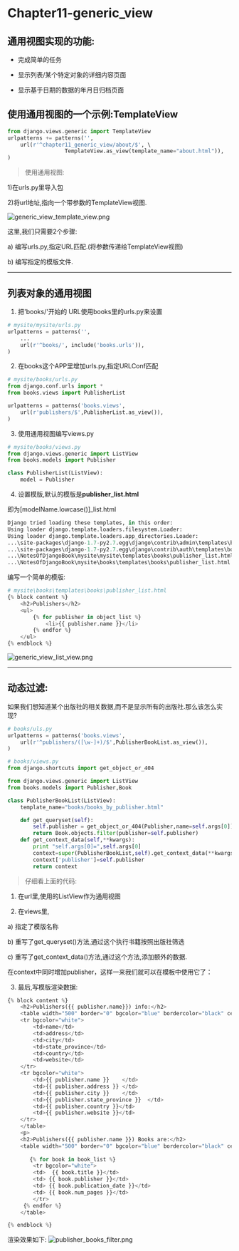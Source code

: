 # Chapter11-generic_view

## 通用视图实现的功能:

* 完成简单的任务

* 显示列表/某个特定对象的详细内容页面

* 显示基于日期的数据的年月日归档页面

## 使用通用视图的一个示例:TemplateView

```python
from django.views.generic import TemplateView
urlpatterns += patterns('',
    url(r'^chapter11_generic_view/about/$', \ 
                  TemplateView.as_view(template_name="about.html")),
)
```
> 使用通用视图:

1)在urls.py里导入包

2)将url地址,指向一个带参数的TemplateView视图.

![generic_view_template_view.png](https://raw.githubusercontent.com/urmyfaith/NotesOfDjangoBook/master/notes/images/generic_view_template_view.png)

这里,我们只需要2个步骤:

a) 编写urls.py,指定URL匹配.(将参数传递给TemplateView视图)

b) 编写指定的模版文件.

---

## 列表对象的通用视图

1) 把'books/'开始的 URL使用books里的urls.py来设置
```python
# mysite/mysite/urls.py
urlpatterns = patterns('',
    ...
    url(r'^books/', include('books.urls')),
)
```

2) 在books这个APP里增加urls.py,指定URLConf匹配
```python
# mysite/books/urls.py
from django.conf.urls import *
from books.views import PublisherList

urlpatterns = patterns('books.views',
    url(r'publishers/$',PublisherList.as_view()),
)
```
3) 使用通用视图编写views.py
```python
# mysite/books/views.py
from django.views.generic import ListView
from books.models import Publisher

class PublisherList(ListView):
    model = Publisher
```

4) 设置模版,默认的模版是**publisher_list.html**

即为[modelName.lowcase()]_list.html

```python
Django tried loading these templates, in this order:
Using loader django.template.loaders.filesystem.Loader:
Using loader django.template.loaders.app_directories.Loader:
...\site-packages\django-1.7-py2.7.egg\django\contrib\admin\templates\books\publisher_list.html (File does not exist)
...\site-packages\django-1.7-py2.7.egg\django\contrib\auth\templates\books\publisher_list.html (File does not exist)
...\NotesOfDjangoBook\mysite\mysite\templates\books\publisher_list.html (File does not exist)
...\NotesOfDjangoBook\mysite\books\templates\books\publisher_list.html (File does not exist)
```

编写一个简单的模版:
```python
# mysite\books\templates\books\publisher_list.html
{% block content %}
    <h2>Publishers</h2>
    <ul>
        {% for publisher in object_list %}
            <li>{{ publisher.name }}</li>
        {% endfor %}
    </ul>
{% endblock %}
```
![generic_view_list_view.png](https://raw.githubusercontent.com/urmyfaith/NotesOfDjangoBook/master/notes/images/generic_view_list_view.png)

---

## 动态过滤:

如果我们想知道某个出版社的相关数据,而不是显示所有的出版社.那么该怎么实现?
```python
# books/uls.py
urlpatterns = patterns('books.views',
    url(r'^publishers/([\w-]+)/$',PublisherBookList.as_view()),
)

# books/views.py
from django.shortcuts import get_object_or_404

from django.views.generic import ListView
from books.models import Publisher,Book

class PublisherBookList(ListView):
    template_name="books/books_by_publisher.html"

    def get_queryset(self):
        self.publisher = get_object_or_404(Publisher,name=self.args[0])
        return Book.objects.filter(publisher=self.publisher)
    def get_context_data(self,**kwargs):
        print "self.args[0]=",self.args[0]
        context=super(PublisherBookList,self).get_context_data(**kwargs)
        context['publisher']=self.publisher
        return context
```

> 仔细看上面的代码:

1) 在url里,使用的ListView作为通用视图

2) 在views里,

a) 指定了模版名称

b) 重写了get_queryset()方法,通过这个执行书籍按照出版社筛选

c) 重写了get_context_data()方法,通过这个方法,添加额外的数据.

在context中同时增加publisher，这样一来我们就可以在模板中使用它了：

3) 最后,写模版渲染数据:
```python
{% block content %}
    <h2>Publishers({{ publisher.name}}) info:</h2>
	<table width="500" border="0" bgcolor="blue" bordercolor="black" cellpadding="5" cellspacing="1">
	<tr bgcolor="white">
		<td>name</td>
		<td>address</td>
		<td>city</td>
		<td>state_province</td>
		<td>country</td>
		<td>website</td>
	</tr>
	<tr bgcolor="white">
		<td>{{ publisher.name }}	</td>
		<td>{{ publisher.address }}	</td>
		<td>{{ publisher.city }}	</td>
		<td>{{ publisher.state_province }}	</td>
		<td>{{ publisher.country }}</td>
		<td>{{ publisher.website }}</td>
	</tr>
	</table>
	<p>
	<h2>Publishers({{ publisher.name }}) Books are:</h2>
    <table width="500" border="0" bgcolor="blue" bordercolor="black" cellpadding="5" cellspacing="1">
	
	   {% for book in book_list %}
		<tr bgcolor="white">
		<td>  {{ book.title }}</td>
		<td> {{ book.publisher }}</td>
		<td> {{ book.publication_date }}</td>
		<td> {{ book.num_pages }}</td>
		</tr>
	 {% endfor %}
    </table>

{% endblock %}
```

渲染效果如下:
![publisher_books_filter.png](https://raw.githubusercontent.com/urmyfaith/NotesOfDjangoBook/master/notes/images/publisher_books_filter.png)


